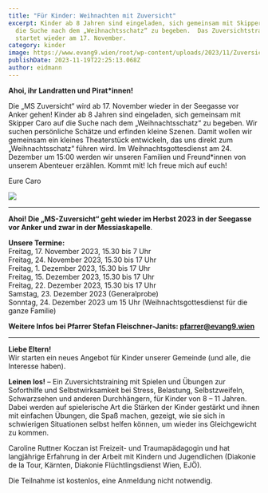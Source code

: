 ```yaml
---
title: "Für Kinder: Weihnachten mit Zuversicht"
excerpt: Kinder ab 8 Jahren sind eingeladen, sich gemeinsam mit Skipper Caro auf
  die Suche nach dem „Weihnachtsschatz“ zu begeben.  Das Zuversichtstraining
  startet wieder am 17. November.
category: kinder
image: https://www.evang9.wien/root/wp-content/uploads/2023/11/Zuversicht_200.png
publishDate: 2023-11-19T22:25:13.068Z
author: eidmann
---
```

<!--StartFragment-->

**Ahoi, ihr Landratten und Pirat*innen!**

Die „MS Zuversicht“ wird ab 17. November wieder in der Seegasse vor Anker gehen! Kinder ab 8 Jahren sind eingeladen, sich gemeinsam mit Skipper Caro auf die Suche nach dem „Weihnachtsschatz“ zu begeben. Wir suchen persönliche Schätze und erfinden kleine Szenen. Damit wollen wir gemeinsam ein kleines Theaterstück entwickeln, das uns direkt zum „Weihnachtsschatz“ führen wird. Im Weihnachtsgottesdienst am 24. Dezember um 15:00 werden wir unseren Familien und Freund*innen von unserem Abenteuer erzählen. Kommt mit! Ich freue mich auf euch! 

Eure Caro

![](https://www.evang9.wien/root/wp-content/uploads/2022/05/Seegassen-Matrosinnen.png)

- - -

**Ahoi! Die „MS-Zuversicht“ geht wieder im Herbst 2023 in der Seegasse vor Anker und zwar in der Messiaskapelle**.

**Unsere Termine:**\
Freitag, 17. November 2023, 15.30 bis 7 Uhr\
Freitag, 24. November 2023, 15.30 bis 17 Uhr\
Freitag, 1. Dezember 2023, 15.30 bis 17 Uhr\
Freitag, 15. Dezember 2023, 15.30 bis 17 Uhr\
Freitag, 22. Dezember 2023, 15.30 bis 17 Uhr\
Samstag, 23. Dezember 2023 (Generalprobe)\
Sonntag, 24. Dezember 2023 um 15 Uhr (Weihnachtsgottesdienst für die ganze Familie)

**Weitere Infos bei Pfarrer Stefan Fleischner-Janits: [pfarrer@evang9.wien](mailto:pfarrer@evang9.wien)**

- - -

**Liebe Eltern!**\
Wir starten ein neues Angebot für Kinder unserer Gemeinde (und alle, die Interesse haben).

**Leinen los!** – Ein Zuversichtstraining mit Spielen und Übungen zur Soforthilfe und Selbstwirksamkeit bei Stress, Belastung, Selbstzweifeln, Schwarzsehen und anderen Durchhängern, für Kinder von 8 – 11 Jahren. Dabei werden auf spielerische Art die Stärken der Kinder gestärkt und ihnen mit einfachen Übungen, die Spaß machen, gezeigt, wie sie sich in schwierigen Situationen selbst helfen können, um wieder ins Gleichgewicht zu kommen.

Caroline Ruttner Koczan ist Freizeit- und Traumapädagogin und hat langjährige Erfahrung in der Arbeit mit Kindern und Jugendlichen (Diakonie de la Tour, Kärnten, Diakonie Flüchtlingsdienst Wien, EJÖ).

Die Teilnahme ist kostenlos, eine Anmeldung nicht notwendig.

<!--EndFragment-->
